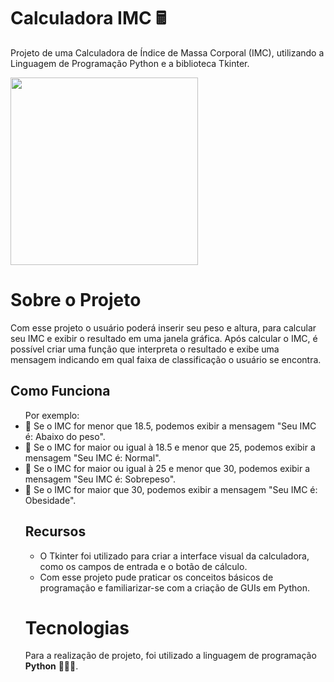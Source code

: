 # Calculadora IMC 🖩
Projeto de uma Calculadora de Índice de Massa Corporal (IMC), utilizando a Linguagem de Programação Python e a biblioteca Tkinter. 

<div>
<img src="https://github.com/user-attachments/assets/c3f37b1e-5522-4cb8-a70c-b35685094fd7" width="300px" />

# Sobre o Projeto
  Com esse projeto o usuário poderá inserir seu peso e altura, para calcular seu IMC e exibir o resultado em uma janela gráfica.
  Após calcular o IMC, é possível criar uma função que interpreta o resultado e exibe uma mensagem indicando em qual faixa de classificação o usuário se encontra.
 
## Como Funciona
<div> 
  <ul>Por exemplo:
    <li>🎯 Se o IMC for menor que 18.5, podemos exibir a mensagem "Seu IMC é: Abaixo do peso".
    <li>🎯 Se o IMC for maior ou igual à 18.5 e menor que 25, podemos exibir a mensagem "Seu IMC é: Normal".
    <li>🎯 Se o IMC for maior ou igual à 25 e menor que 30, podemos exibir a mensagem "Seu IMC é: Sobrepeso".
    <li>🎯 Se o IMC for maior que 30, podemos exibir a mensagem "Seu IMC é: Obesidade".
  
## Recursos
  - O Tkinter foi utilizado para criar a interface visual da calculadora, como os campos de entrada e o botão de cálculo.
  - Com esse projeto pude praticar os conceitos básicos de programação e familiarizar-se com a criação de GUIs em Python.

  # Tecnologias
  Para a realização de projeto, foi utilizado a linguagem de programação **Python** 👩🏻‍💻.
